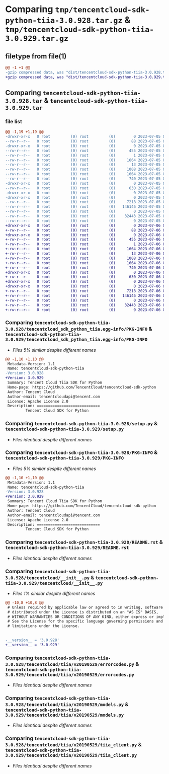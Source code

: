 # Comparing `tmp/tencentcloud-sdk-python-tiia-3.0.928.tar.gz` & `tmp/tencentcloud-sdk-python-tiia-3.0.929.tar.gz`

## filetype from file(1)

```diff
@@ -1 +1 @@
-gzip compressed data, was "dist/tencentcloud-sdk-python-tiia-3.0.928.tar", last modified: Wed Jul  5 00:35:46 2023, max compression
+gzip compressed data, was "dist/tencentcloud-sdk-python-tiia-3.0.929.tar", last modified: Thu Jul  6 00:36:33 2023, max compression
```

## Comparing `tencentcloud-sdk-python-tiia-3.0.928.tar` & `tencentcloud-sdk-python-tiia-3.0.929.tar`

### file list

```diff
@@ -1,19 +1,19 @@
-drwxr-xr-x   0 root         (0) root         (0)        0 2023-07-05 00:35:46.000000 tencentcloud-sdk-python-tiia-3.0.928/
--rw-r--r--   0 root         (0) root         (0)       88 2023-07-05 00:35:46.000000 tencentcloud-sdk-python-tiia-3.0.928/setup.cfg
-drwxr-xr-x   0 root         (0) root         (0)        0 2023-07-05 00:35:46.000000 tencentcloud-sdk-python-tiia-3.0.928/tencentcloud_sdk_python_tiia.egg-info/
--rw-r--r--   0 root         (0) root         (0)      455 2023-07-05 00:35:46.000000 tencentcloud-sdk-python-tiia-3.0.928/tencentcloud_sdk_python_tiia.egg-info/SOURCES.txt
--rw-r--r--   0 root         (0) root         (0)        1 2023-07-05 00:35:46.000000 tencentcloud-sdk-python-tiia-3.0.928/tencentcloud_sdk_python_tiia.egg-info/dependency_links.txt
--rw-r--r--   0 root         (0) root         (0)     1664 2023-07-05 00:35:46.000000 tencentcloud-sdk-python-tiia-3.0.928/tencentcloud_sdk_python_tiia.egg-info/PKG-INFO
--rw-r--r--   0 root         (0) root         (0)       13 2023-07-05 00:35:46.000000 tencentcloud-sdk-python-tiia-3.0.928/tencentcloud_sdk_python_tiia.egg-info/top_level.txt
--rw-r--r--   0 root         (0) root         (0)     1008 2023-07-05 00:35:46.000000 tencentcloud-sdk-python-tiia-3.0.928/setup.py
--rw-r--r--   0 root         (0) root         (0)     1664 2023-07-05 00:35:46.000000 tencentcloud-sdk-python-tiia-3.0.928/PKG-INFO
--rw-r--r--   0 root         (0) root         (0)      740 2023-07-05 00:35:46.000000 tencentcloud-sdk-python-tiia-3.0.928/README.rst
-drwxr-xr-x   0 root         (0) root         (0)        0 2023-07-05 00:35:46.000000 tencentcloud-sdk-python-tiia-3.0.928/tencentcloud/
--rw-r--r--   0 root         (0) root         (0)      630 2023-07-05 00:35:46.000000 tencentcloud-sdk-python-tiia-3.0.928/tencentcloud/__init__.py
-drwxr-xr-x   0 root         (0) root         (0)        0 2023-07-05 00:35:46.000000 tencentcloud-sdk-python-tiia-3.0.928/tencentcloud/tiia/
-drwxr-xr-x   0 root         (0) root         (0)        0 2023-07-05 00:35:46.000000 tencentcloud-sdk-python-tiia-3.0.928/tencentcloud/tiia/v20190529/
--rw-r--r--   0 root         (0) root         (0)     7218 2023-07-05 00:35:46.000000 tencentcloud-sdk-python-tiia-3.0.928/tencentcloud/tiia/v20190529/errorcodes.py
--rw-r--r--   0 root         (0) root         (0)   146146 2023-07-05 00:35:46.000000 tencentcloud-sdk-python-tiia-3.0.928/tencentcloud/tiia/v20190529/models.py
--rw-r--r--   0 root         (0) root         (0)        0 2023-07-05 00:35:46.000000 tencentcloud-sdk-python-tiia-3.0.928/tencentcloud/tiia/v20190529/__init__.py
--rw-r--r--   0 root         (0) root         (0)    32443 2023-07-05 00:35:46.000000 tencentcloud-sdk-python-tiia-3.0.928/tencentcloud/tiia/v20190529/tiia_client.py
--rw-r--r--   0 root         (0) root         (0)        0 2023-07-05 00:35:46.000000 tencentcloud-sdk-python-tiia-3.0.928/tencentcloud/tiia/__init__.py
+drwxr-xr-x   0 root         (0) root         (0)        0 2023-07-06 00:36:33.000000 tencentcloud-sdk-python-tiia-3.0.929/
+-rw-r--r--   0 root         (0) root         (0)       88 2023-07-06 00:36:33.000000 tencentcloud-sdk-python-tiia-3.0.929/setup.cfg
+drwxr-xr-x   0 root         (0) root         (0)        0 2023-07-06 00:36:33.000000 tencentcloud-sdk-python-tiia-3.0.929/tencentcloud_sdk_python_tiia.egg-info/
+-rw-r--r--   0 root         (0) root         (0)      455 2023-07-06 00:36:33.000000 tencentcloud-sdk-python-tiia-3.0.929/tencentcloud_sdk_python_tiia.egg-info/SOURCES.txt
+-rw-r--r--   0 root         (0) root         (0)        1 2023-07-06 00:36:33.000000 tencentcloud-sdk-python-tiia-3.0.929/tencentcloud_sdk_python_tiia.egg-info/dependency_links.txt
+-rw-r--r--   0 root         (0) root         (0)     1664 2023-07-06 00:36:33.000000 tencentcloud-sdk-python-tiia-3.0.929/tencentcloud_sdk_python_tiia.egg-info/PKG-INFO
+-rw-r--r--   0 root         (0) root         (0)       13 2023-07-06 00:36:33.000000 tencentcloud-sdk-python-tiia-3.0.929/tencentcloud_sdk_python_tiia.egg-info/top_level.txt
+-rw-r--r--   0 root         (0) root         (0)     1008 2023-07-06 00:36:33.000000 tencentcloud-sdk-python-tiia-3.0.929/setup.py
+-rw-r--r--   0 root         (0) root         (0)     1664 2023-07-06 00:36:33.000000 tencentcloud-sdk-python-tiia-3.0.929/PKG-INFO
+-rw-r--r--   0 root         (0) root         (0)      740 2023-07-06 00:36:33.000000 tencentcloud-sdk-python-tiia-3.0.929/README.rst
+drwxr-xr-x   0 root         (0) root         (0)        0 2023-07-06 00:36:33.000000 tencentcloud-sdk-python-tiia-3.0.929/tencentcloud/
+-rw-r--r--   0 root         (0) root         (0)      630 2023-07-06 00:36:33.000000 tencentcloud-sdk-python-tiia-3.0.929/tencentcloud/__init__.py
+drwxr-xr-x   0 root         (0) root         (0)        0 2023-07-06 00:36:33.000000 tencentcloud-sdk-python-tiia-3.0.929/tencentcloud/tiia/
+drwxr-xr-x   0 root         (0) root         (0)        0 2023-07-06 00:36:33.000000 tencentcloud-sdk-python-tiia-3.0.929/tencentcloud/tiia/v20190529/
+-rw-r--r--   0 root         (0) root         (0)     7218 2023-07-06 00:36:33.000000 tencentcloud-sdk-python-tiia-3.0.929/tencentcloud/tiia/v20190529/errorcodes.py
+-rw-r--r--   0 root         (0) root         (0)   146146 2023-07-06 00:36:33.000000 tencentcloud-sdk-python-tiia-3.0.929/tencentcloud/tiia/v20190529/models.py
+-rw-r--r--   0 root         (0) root         (0)        0 2023-07-06 00:36:33.000000 tencentcloud-sdk-python-tiia-3.0.929/tencentcloud/tiia/v20190529/__init__.py
+-rw-r--r--   0 root         (0) root         (0)    32443 2023-07-06 00:36:33.000000 tencentcloud-sdk-python-tiia-3.0.929/tencentcloud/tiia/v20190529/tiia_client.py
+-rw-r--r--   0 root         (0) root         (0)        0 2023-07-06 00:36:33.000000 tencentcloud-sdk-python-tiia-3.0.929/tencentcloud/tiia/__init__.py
```

### Comparing `tencentcloud-sdk-python-tiia-3.0.928/tencentcloud_sdk_python_tiia.egg-info/PKG-INFO` & `tencentcloud-sdk-python-tiia-3.0.929/tencentcloud_sdk_python_tiia.egg-info/PKG-INFO`

 * *Files 5% similar despite different names*

```diff
@@ -1,10 +1,10 @@
 Metadata-Version: 1.1
 Name: tencentcloud-sdk-python-tiia
-Version: 3.0.928
+Version: 3.0.929
 Summary: Tencent Cloud Tiia SDK for Python
 Home-page: https://github.com/TencentCloud/tencentcloud-sdk-python
 Author: Tencent Cloud
 Author-email: tencentcloudapi@tencent.com
 License: Apache License 2.0
 Description: ============================
         Tencent Cloud SDK for Python
```

### Comparing `tencentcloud-sdk-python-tiia-3.0.928/setup.py` & `tencentcloud-sdk-python-tiia-3.0.929/setup.py`

 * *Files identical despite different names*

### Comparing `tencentcloud-sdk-python-tiia-3.0.928/PKG-INFO` & `tencentcloud-sdk-python-tiia-3.0.929/PKG-INFO`

 * *Files 5% similar despite different names*

```diff
@@ -1,10 +1,10 @@
 Metadata-Version: 1.1
 Name: tencentcloud-sdk-python-tiia
-Version: 3.0.928
+Version: 3.0.929
 Summary: Tencent Cloud Tiia SDK for Python
 Home-page: https://github.com/TencentCloud/tencentcloud-sdk-python
 Author: Tencent Cloud
 Author-email: tencentcloudapi@tencent.com
 License: Apache License 2.0
 Description: ============================
         Tencent Cloud SDK for Python
```

### Comparing `tencentcloud-sdk-python-tiia-3.0.928/README.rst` & `tencentcloud-sdk-python-tiia-3.0.929/README.rst`

 * *Files identical despite different names*

### Comparing `tencentcloud-sdk-python-tiia-3.0.928/tencentcloud/__init__.py` & `tencentcloud-sdk-python-tiia-3.0.929/tencentcloud/__init__.py`

 * *Files 1% similar despite different names*

```diff
@@ -10,8 +10,8 @@
 # Unless required by applicable law or agreed to in writing, software
 # distributed under the License is distributed on an "AS IS" BASIS,
 # WITHOUT WARRANTIES OR CONDITIONS OF ANY KIND, either express or implied.
 # See the License for the specific language governing permissions and
 # limitations under the License.
 
 
-__version__ = '3.0.928'
+__version__ = '3.0.929'
```

### Comparing `tencentcloud-sdk-python-tiia-3.0.928/tencentcloud/tiia/v20190529/errorcodes.py` & `tencentcloud-sdk-python-tiia-3.0.929/tencentcloud/tiia/v20190529/errorcodes.py`

 * *Files identical despite different names*

### Comparing `tencentcloud-sdk-python-tiia-3.0.928/tencentcloud/tiia/v20190529/models.py` & `tencentcloud-sdk-python-tiia-3.0.929/tencentcloud/tiia/v20190529/models.py`

 * *Files identical despite different names*

### Comparing `tencentcloud-sdk-python-tiia-3.0.928/tencentcloud/tiia/v20190529/tiia_client.py` & `tencentcloud-sdk-python-tiia-3.0.929/tencentcloud/tiia/v20190529/tiia_client.py`

 * *Files identical despite different names*

